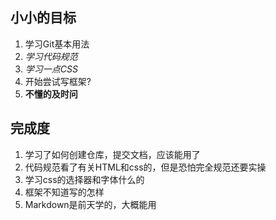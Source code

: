 ## 小小的目标

1. 学习Git基本用法
2. *学习代码规范*
3. *学习一点CSS*
4. 开始尝试写框架?
5. **不懂的及时问**

## 完成度
1. 学习了如何创建仓库，提交文档，应该能用了
2. 代码规范看了有关HTML和css的，但是恐怕完全规范还要实操
3. 学习css的选择器和字体什么的
4. 框架不知道写的怎样
5. Markdown是前天学的，大概能用
